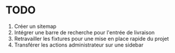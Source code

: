# TODO
1. Créer un sitemap
2. Intégrer une barre de recherche pour l'entrée de livraison
3. Retravailler les fixtures pour une mise en place rapide du projet
4. Transférer les actions administrateur sur une sidebar